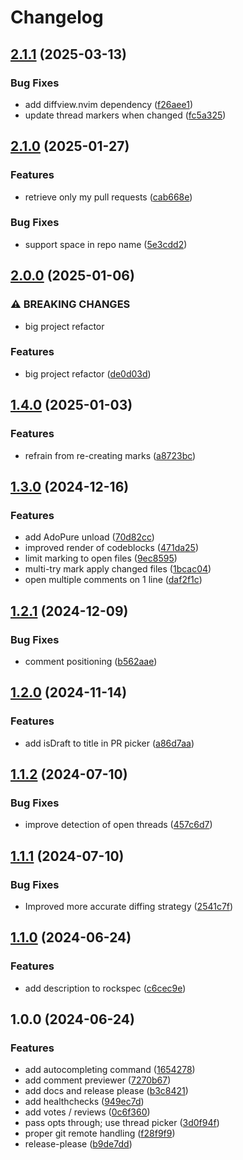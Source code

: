 # Changelog

## [2.1.1](https://github.com/Willem-J-an/adopure.nvim/compare/v2.1.0...v2.1.1) (2025-03-13)


### Bug Fixes

* add diffview.nvim dependency ([f26aee1](https://github.com/Willem-J-an/adopure.nvim/commit/f26aee17de657d822f9cf513fd3cc532271dc519))
* update thread markers when changed ([fc5a325](https://github.com/Willem-J-an/adopure.nvim/commit/fc5a325bd818df528b0a36dd34387f012b3378e0))

## [2.1.0](https://github.com/Willem-J-an/adopure.nvim/compare/v2.0.0...v2.1.0) (2025-01-27)


### Features

* retrieve only my pull requests ([cab668e](https://github.com/Willem-J-an/adopure.nvim/commit/cab668e61ec35b7763be9f168480b0440c43e58e))


### Bug Fixes

* support space in repo name ([5e3cdd2](https://github.com/Willem-J-an/adopure.nvim/commit/5e3cdd2965c2db846285b34321dd748d9b8c6e0b))

## [2.0.0](https://github.com/Willem-J-an/adopure.nvim/compare/v1.4.0...v2.0.0) (2025-01-06)


### ⚠ BREAKING CHANGES

* big project refactor

### Features

* big project refactor ([de0d03d](https://github.com/Willem-J-an/adopure.nvim/commit/de0d03d49887579d6a31cfb0ce7ef15fa21586ef))

## [1.4.0](https://github.com/Willem-J-an/adopure.nvim/compare/v1.3.0...v1.4.0) (2025-01-03)


### Features

* refrain from re-creating marks ([a8723bc](https://github.com/Willem-J-an/adopure.nvim/commit/a8723bca97faf7c6da1637931000396d10670eae))

## [1.3.0](https://github.com/Willem-J-an/adopure.nvim/compare/v1.2.1...v1.3.0) (2024-12-16)


### Features

* add AdoPure unload ([70d82cc](https://github.com/Willem-J-an/adopure.nvim/commit/70d82cca29a59fc587a2067c773e5a2ded05ab68))
* improved render of codeblocks ([471da25](https://github.com/Willem-J-an/adopure.nvim/commit/471da2596ee7a231207b9b0a21403ceadb670f51))
* limit marking to open files ([9ec8595](https://github.com/Willem-J-an/adopure.nvim/commit/9ec859590e682c4d82eb3210c2e64ecb10cbd423))
* multi-try mark apply changed files ([1bcac04](https://github.com/Willem-J-an/adopure.nvim/commit/1bcac04d54bbfcbe03769e5f13daf6c0fbedab3b))
* open multiple comments on 1 line ([daf2f1c](https://github.com/Willem-J-an/adopure.nvim/commit/daf2f1c8b7aa135563f166bdc3f0d8170d7190f7))

## [1.2.1](https://github.com/Willem-J-an/adopure.nvim/compare/v1.2.0...v1.2.1) (2024-12-09)


### Bug Fixes

* comment positioning ([b562aae](https://github.com/Willem-J-an/adopure.nvim/commit/b562aae2dbffea7fc9eb96932bf2bb64b4e98d81))

## [1.2.0](https://github.com/Willem-J-an/adopure.nvim/compare/v1.1.2...v1.2.0) (2024-11-14)


### Features

* add isDraft to title in PR picker ([a86d7aa](https://github.com/Willem-J-an/adopure.nvim/commit/a86d7aa1f581f12ff2da61ce76463b1ed9d1ac8c))

## [1.1.2](https://github.com/Willem-J-an/adopure.nvim/compare/v1.1.1...v1.1.2) (2024-07-10)


### Bug Fixes

* improve detection of open threads ([457c6d7](https://github.com/Willem-J-an/adopure.nvim/commit/457c6d7d278dce82837c47115edb00cccc954e70))

## [1.1.1](https://github.com/Willem-J-an/adopure.nvim/compare/v1.1.0...v1.1.1) (2024-07-10)


### Bug Fixes

* Improved more accurate diffing strategy ([2541c7f](https://github.com/Willem-J-an/adopure.nvim/commit/2541c7fe38c0286c1e3269e139c6d0858fc94815))

## [1.1.0](https://github.com/Willem-J-an/adopure.nvim/compare/v1.0.0...v1.1.0) (2024-06-24)


### Features

* add description to rockspec ([c6cec9e](https://github.com/Willem-J-an/adopure.nvim/commit/c6cec9e7507050e0f61686fdf6953234a12910b4))

## 1.0.0 (2024-06-24)


### Features

* add autocompleting command ([1654278](https://github.com/Willem-J-an/adopure.nvim/commit/1654278abb2c23ffe7df9a39e849afb2e596eeec))
* add comment previewer ([7270b67](https://github.com/Willem-J-an/adopure.nvim/commit/7270b676c56cd79f8107e6004683cb2afdd7e01d))
* add docs and release please ([b3c8421](https://github.com/Willem-J-an/adopure.nvim/commit/b3c84219cbbfd31c50718cec6e3a08e4e148e8cc))
* add healthchecks ([949ec7d](https://github.com/Willem-J-an/adopure.nvim/commit/949ec7d84f6d1f03e970bad7afc39bc3d994e037))
* add votes / reviews ([0c6f360](https://github.com/Willem-J-an/adopure.nvim/commit/0c6f360a83873ca295f94d69e1a4de7b26206b42))
* pass opts through; use thread picker ([3d0f94f](https://github.com/Willem-J-an/adopure.nvim/commit/3d0f94f3e9c17a52aa7685bbdd3a8ad8a84e895a))
* proper git remote handling ([f28f9f9](https://github.com/Willem-J-an/adopure.nvim/commit/f28f9f97bbe717835dcbed5fb3cc53e16737c251))
* release-please ([b9de7dd](https://github.com/Willem-J-an/adopure.nvim/commit/b9de7ddcd06e3762d7f051bbcad1e1d3511dc8f7))
